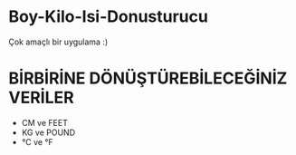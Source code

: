 # Boy-Kilo-Isi-Donusturucu
Çok amaçlı bir uygulama :)
# BİRBİRİNE DÖNÜŞTÜREBİLECEĞİNİZ VERİLER
- CM ve FEET
- KG ve POUND
- °C ve °F
